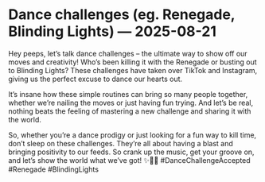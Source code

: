 # Dance challenges (eg. Renegade, Blinding Lights) — 2025-08-21

Hey peeps, let’s talk dance challenges – the ultimate way to show off our moves and creativity! Who’s been killing it with the Renegade or busting out to Blinding Lights? These challenges have taken over TikTok and Instagram, giving us the perfect excuse to dance our hearts out.

It’s insane how these simple routines can bring so many people together, whether we’re nailing the moves or just having fun trying. And let’s be real, nothing beats the feeling of mastering a new challenge and sharing it with the world.

So, whether you’re a dance prodigy or just looking for a fun way to kill time, don’t sleep on these challenges. They’re all about having a blast and bringing positivity to our feeds. So crank up the music, get your groove on, and let’s show the world what we’ve got! ✨💃🕺 #DanceChallengeAccepted #Renegade #BlindingLights